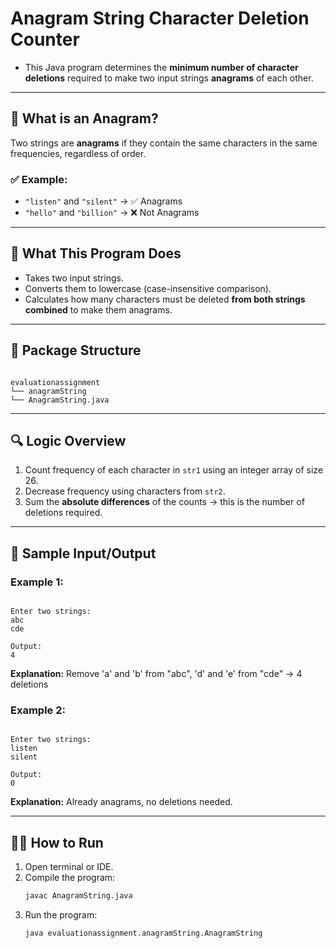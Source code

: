 
# Anagram String Character Deletion Counter

- This Java program determines the **minimum number of character deletions** required to make two input strings **anagrams** of each other.
---
## 📘 What is an Anagram?

Two strings are **anagrams** if they contain the same characters in the same frequencies, regardless of order.

### ✅ Example:
- `"listen"` and `"silent"` → ✅ Anagrams  
- `"hello"` and `"billion"` → ❌ Not Anagrams
---

## 🧠 What This Program Does

- Takes two input strings.
- Converts them to lowercase (case-insensitive comparison).
- Calculates how many characters must be deleted **from both strings combined** to make them anagrams.

---
## 📂 Package Structure

```

evaluationassignment
└── anagramString
└── AnagramString.java
```
---

## 🔍 Logic Overview

1. Count frequency of each character in `str1` using an integer array of size 26.
2. Decrease frequency using characters from `str2`.
3. Sum the **absolute differences** of the counts → this is the number of deletions required.

---

## 🧾 Sample Input/Output

### Example 1:
```

Enter two strings:
abc
cde

Output:
4

```
**Explanation:** Remove 'a' and 'b' from "abc", 'd' and 'e' from "cde" → 4 deletions

### Example 2:
```

Enter two strings:
listen
silent

Output:
0

````
**Explanation:** Already anagrams, no deletions needed.

---

## 🧑‍💻 How to Run

1. Open terminal or IDE.
2. Compile the program:
   ```bash
   javac AnagramString.java
   ```
3. Run the program:
   ```bash
   java evaluationassignment.anagramString.AnagramString
   ```
